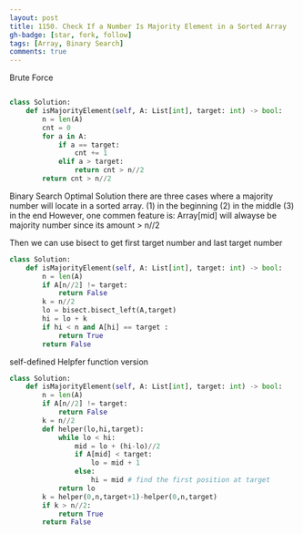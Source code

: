 ```yaml
---
layout: post
title: 1150. Check If a Number Is Majority Element in a Sorted Array
gh-badge: [star, fork, follow]
tags: [Array, Binary Search]
comments: true
---
```


Brute Force 
```python

class Solution:
    def isMajorityElement(self, A: List[int], target: int) -> bool:
        n = len(A)
        cnt = 0
        for a in A:
            if a == target:
                cnt += 1
            elif a > target:
                return cnt > n//2
        return cnt > n//2
```


Binary Search Optimal Solution
there are three cases  where a majority number will locate in a sorted array.  (1) in the beginning (2) in the middle (3) in the end 
However, one commen feature is: Array[mid] will alwayse be majority number since its amount > n//2   

Then we can use bisect to get first target number and last target number 
```python
class Solution:
    def isMajorityElement(self, A: List[int], target: int) -> bool:
        n = len(A)
        if A[n//2] != target:
            return False 
        k = n//2
        lo = bisect.bisect_left(A,target)
        hi = lo + k
        if hi < n and A[hi] == target :
            return True
        return False 
```
self-defined Helpfer function version 
```python
class Solution:
    def isMajorityElement(self, A: List[int], target: int) -> bool:
        n = len(A)
        if A[n//2] != target:
            return False 
        k = n//2
        def helper(lo,hi,target):
            while lo < hi:
                mid = lo + (hi-lo)//2
                if A[mid] < target:
                    lo = mid + 1 
                else:
                    hi = mid # find the first position at target 
            return lo
        k = helper(0,n,target+1)-helper(0,n,target) 
        if k > n//2:
            return True
        return False 
```